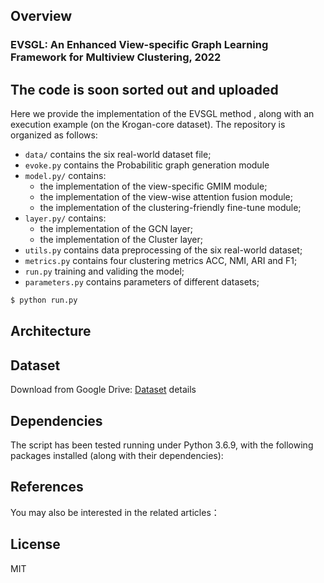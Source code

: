 ## Overview
### EVSGL: An Enhanced View-specific Graph Learning Framework for Multiview Clustering, 2022

## The code is soon sorted out and uploaded

Here we provide the implementation of the EVSGL method , along with an execution example (on the Krogan-core dataset). The repository is organized as follows:
+ `data/` contains the six real-world dataset file;
+ `evoke.py` contains the Probabilitic graph generation module
+ `model.py/` contains:
  + the implementation of the view-specific GMIM module;
  + the implementation of the view-wise attention fusion module;
  + the implementation of the clustering-friendly fine-tune module;
+ `layer.py/` contains:
  + the implementation of the GCN layer;
  + the implementation of the Cluster layer;
+ `utils.py` contains data preprocessing of the six real-world dataset;
+ `metrics.py` contains four clustering metrics ACC, NMI, ARI and F1;
+ `run.py` training and validing the model;
+ `parameters.py` contains parameters of different datasets; 

```bash
$ python run.py
```
## Architecture


## Dataset
Download from Google Drive: [Dataset](https://drive.google.com/drive/folders/1P3-9Kk1ohNrw7-uMjpL49Vp7JQppPQHn?usp=sharing)
details

## Dependencies
The script has been tested running under Python 3.6.9, with the following packages installed (along with their dependencies):


## References
You may also be interested in the related articles：

## License

MIT
